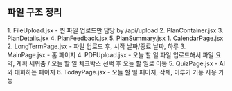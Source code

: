## 파일 구조 정리
<src>
1. FileUpload.jsx - 찐 파일 업로드만 담당 by /api/upload
2. PlanContainer.jsx
3. PlanDetails.jsx
4. PlanFeedback.jsx
5. PlanSummary.jsx


<pages>
1. CalendarPage.jsx
2. LongTermPage.jsx - 파일 업로드 후, 시작 날짜/종료 날짜, 하루 
3. MainPage.jsx - 홈 페이지
4. PDFUpload.jsx - 오늘 할 일 파일 업로드해서 파일 요약, 계획 세워줌 / 오늘 할 일 체크박스 선택 후 오늘 할 일로 이동
5. QuizPage.jsx - AI와 대화하는 페이지
6. TodayPage.jsx - 오늘 할 일 페이지, 삭제, 미루기 기능 사용 가능